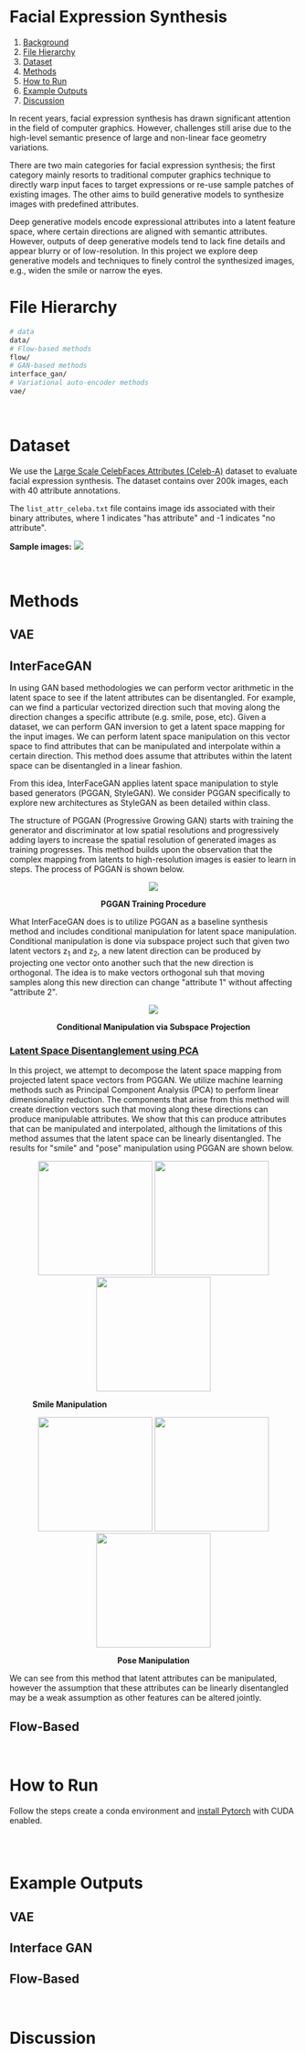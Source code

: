 # Facial Expression Synthesis

1. [Background](#background)
2. [File Hierarchy](#file-hierarchy)
3. [Dataset](#dataset)
4. [Methods](#methods)
5. [How to Run](#how-to-run)
5. [Example Outputs](#example-outputs)
5. [Discussion](#discussion)


In recent years, facial expression synthesis has drawn significant attention in the field of computer graphics. However, challenges still arise due to the high-level semantic presence of large and non-linear face geometry variations. 

There are two main categories for facial expression synthesis; the first category mainly resorts to traditional computer graphics technique to directly warp input faces to target expressions or re-use sample patches of existing images. The other aims to build generative models to synthesize images with predefined attributes. 

Deep generative models encode expressional attributes into a latent feature space, where certain directions are aligned with semantic attributes. However, outputs of deep generative models tend to lack fine details and appear blurry or of low-resolution. In this project we explore deep generative models and techniques to finely control the synthesized
images, e.g., widen the smile or narrow the eyes. 




# File Hierarchy 
```bash
# data
data/
# Flow-based methods
flow/
# GAN-based methods 
interface_gan/
# Variational auto-encoder methods
vae/
```

<br>

# Dataset
We use the [Large Scale CelebFaces Attributes (Celeb-A)](http://mmlab.ie.cuhk.edu.hk/projects/CelebA.html) dataset to evaluate facial expression synthesis. The dataset contains over 200k images, each with 40 attribute annotations. 

The ```list_attr_celeba.txt``` file contains image ids associated with their binary attributes, where 1 indicates "has attribute" and -1 indicates "no attribute". 



**Sample images:**
 <img src="imgs/celeba_samples.png"  widtht="300"/> 

<br>

# Methods

## <b>VAE</b> 

## <b>InterFaceGAN</b>

In using GAN based methodologies we can perform vector arithmetic in the latent space to see if the latent attributes can be disentangled. For example, can we find a particular vectorized direction such that moving along the direction changes a specific attribute (e.g. smile, pose, etc). Given a dataset, we can perform GAN inversion to get a latent space mapping for the input images. We can perform latent space manipulation on this vector space to find attributes that can be manipulated and interpolate within a certain direction. This method does assume that attributes within the latent space can be disentangled in a linear fashion.

From this idea, InterFaceGAN applies latent space manipulation to style based generators (PGGAN, StyleGAN). We consider PGGAN specifically to explore new architectures as StyleGAN as been detailed within class.

The structure of PGGAN (Progressive Growing GAN) starts with training the generator and discriminator at low spatial resolutions and progressively adding layers to increase the spatial resolution of generated images as training progresses. This method builds upon the observation that the complex mapping from latents to high-resolution images is easier to learn in steps. The process of PGGAN is shown below.

<figure>
    <p align="center">
        <img src="imgs/pggan.PNG"  widtht="300" /> 
    </p>
    <figcaption align="center"><b>PGGAN Training Procedure</b></figcaption>
</figure>

What InterFaceGAN does is to utilize PGGAN as a baseline synthesis method and includes conditional manipulation for latent space manipulation. Conditional manipulation is done via subspace project such that given two latent vectors z<sub>1</sub> and z<sub>2</sub>, a new latent direction can be produced by projecting one vector onto another such that the new direction is orthogonal. The idea is to make vectors orthogonal suh that moving samples along this new direction can change "attribute 1" without affecting "attribute 2".

<figure>
    <p align="center">
        <img src="imgs/subspace.PNG"  widtht="300" /> 
    </p>
    <figcaption align="center"><b>Conditional Manipulation via Subspace Projection</b></figcaption>
</figure>

### <u>Latent Space Disentanglement using PCA</u>

In this project, we attempt to decompose the latent space mapping from projected latent space vectors from PGGAN. We utilize machine learning methods such as Principal Component Analysis (PCA) to perform linear dimensionality reduction. The components that arise from this method will create direction vectors such that moving along these directions can produce manipulable attributes. We show that this can produce attributes that can be manipulated and interpolated, although the limitations of this method assumes that the latent space can be linearly disentangled. The results for "smile" and "pose" manipulation using PGGAN are shown below.

<figure>
    <p align="center">
        <img src="interfacegan/pca_smile/out0/000000.jpg" width="200" />
        <img src="interfacegan/pca_smile/out0/000008.jpg" width="200" /> 
        <img src="interfacegan/pca_smile/out0/000019.jpg" width="200" />
    </p>
    <p align="center">
        <figcaption><b>Smile Manipulation</b></figcaption>
    </p>
</figure>

<figure>
    <p align="center">
        <img src="interfacegan/pca_pose/out0/000000.jpg" width="200" />
        <img src="interfacegan/pca_pose/out0/000008.jpg" width="200" /> 
        <img src="interfacegan/pca_pose/out0/000019.jpg" width="200" />
    </p>
    <figcaption align="center"><b>Pose Manipulation</b></figcaption>
</figure>

We can see from this method that latent attributes can be manipulated, however the assumption that these attributes can be linearly disentangled may be a weak assumption as other features can be altered jointly.

## <b>Flow-Based</b>

<br>


# How to Run
Follow the steps create a conda environment and [install Pytorch](https://pytorch.org/) with CUDA enabled.

```bash

```

<br>

# Example Outputs

## VAE 

## Interface GAN 

## Flow-Based

<br>


# Discussion
